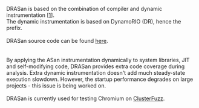 DRASan is based on the combination of compiler and dynamic instrumentation [[1](http://swsys.ru/index.php?page=article&id=3593&lang=en)].<br>The dynamic instrumentation is based on DynamoRIO (DR), hence the prefix.<br>
<br>
DRASan source code can be found <a href='https://code.google.com/p/address-sanitizer/source/browse/#svn%2Ftrunk%2Fdynamorio'>here</a>.<br>
<br>
<br>
By applying the ASan instrumentation dynamically to system libraries, JIT and self-modifying code, DRASan provides extra code coverage during analysis.  Extra dynamic instrumentation doesn't add much steady-state execution slowdown.  However, the startup performance degrades on large projects - this issue is being worked on.<br>
<br>
DRASan is currently used for testing Chromium on <a href='http://blog.chromium.org/2012/04/fuzzing-for-security.html'>ClusterFuzz</a>.